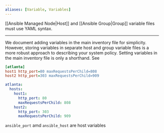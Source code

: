 ```yaml
---
aliases: [Variable, Variables]
---
```


[[Ansible Managed Node|Host]] and [[Ansible Group|Group]] variable files must use YAML syntax.

---

We document adding variables in the main inventory file for simplicity. However, storing variables in separate host and group variable files is a more robust approach to describing your system policy. Setting variables in the main inventory file is only a shorthand. See

```INI
[atlanta]
host1 http_port=80 maxRequestsPerChild=808
host2 http_port=303 maxRequestsPerChild=909
```

```YAML
atlanta:
  hosts:
    host1:
      http_port: 80
      maxRequestsPerChild: 808
    host2:
      http_port: 303
      maxRequestsPerChild: 909
```

`ansible_port` amd `ansible_host` are host variables
